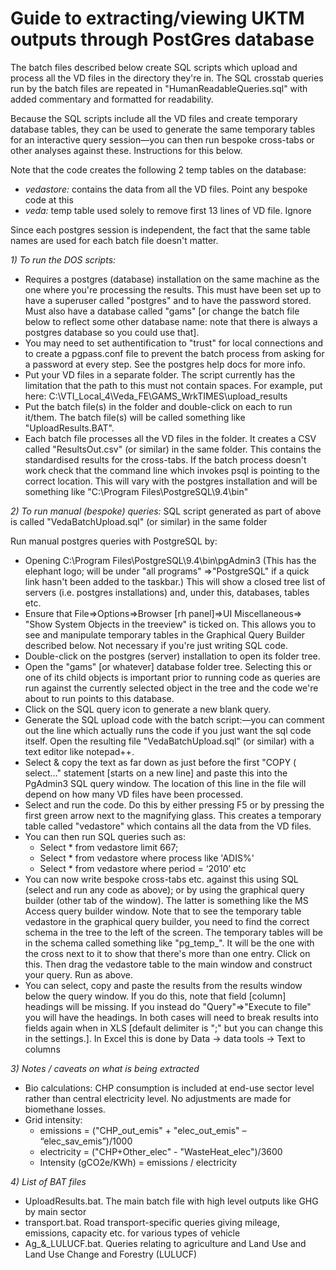 Guide to extracting/viewing UKTM outputs through PostGres database
==================================================================

The batch files described below create SQL scripts which upload and process all the VD files in the directory they're in. The SQL crosstab queries run by the batch files are repeated in "HumanReadableQueries.sql" with added commentary and formatted for readability.

Because the SQL scripts include all the VD files and create temporary database tables, they can be used to generate the same temporary tables for an interactive query session—you can then run bespoke cross-tabs or other analyses against these. Instructions for this below.

Note that the code creates the following 2 temp tables on the database:
*	*vedastore:* contains the data from all the VD files. Point any bespoke code at this
*	*veda:* temp table used solely to remove first 13 lines of VD file. Ignore

Since each postgres session is independent, the fact that the same table names are used for each batch file doesn't matter.

*1)	To run the DOS scripts:*

*	Requires a postgres (database) installation on the same machine as the one where you're processing the results. This must have been set up to have a superuser called "postgres" and to have the password stored. Must also have a database called "gams" [or change the batch file below to reflect some other database name: note that there is always a postgres database so you could use that].
*	You may need to set authentification to "trust" for local connections and to create a pgpass.conf file to prevent the batch process from asking for a password at every step. See the postgres help docs for more info.
*	Put your VD files in a separate folder. The script currently has the limitation that the path to this must not contain spaces. For example, put here:
C:\VTI_Local_4\Veda_FE\GAMS_WrkTIMES\upload_results
*	Put the batch file(s) in the folder and double-click on each to run it/them. The batch file(s) will be called something like "UploadResults.BAT".
*	Each batch file processes all the VD files in the folder. It creates a CSV called "ResultsOut.csv" (or similar) in the same folder. This contains the standardised results for the cross-tabs. If the batch process doesn't work check that the command line which invokes psql is pointing to the correct location. This will vary with the postgres installation and will be something like "C:\Program Files\PostgreSQL\9.4\bin"

*2)	To run manual (bespoke) queries:*
SQL script generated as part of above is called "VedaBatchUpload.sql" (or similar) in the same folder

Run manual postgres queries with PostgreSQL by: 
*	Opening C:\Program Files\PostgreSQL\9.4\bin\pgAdmin3
(This has the elephant logo; will be under "all programs" =>"PostgreSQL" if a quick link hasn't been added to the taskbar.) This will show a closed tree list of servers (i.e. postgres installations) and, under this, databases, tables etc.
*	Ensure that File=>Options=>Browser [rh panel]=>UI Miscellaneous=> "Show System Objects in the treeview" is ticked on. This allows you to see and manipulate temporary tables in the Graphical Query Builder described below. Not necessary if you're just writing SQL code.
*	Double-click on the postgres (server) installation to open its folder tree.
*	Open the "gams" [or whatever] database folder tree. Selecting this or one of its child objects is important prior to running code as queries are run against the currently selected object in the tree and the code we're about to run points to this database.
*	Click on the SQL query icon to generate a new blank query.
*	Generate the SQL upload code with the batch script:—you can comment out the line which actually runs the code if you just want the sql code itself. Open the resulting file "VedaBatchUpload.sql" (or similar) with a text editor like notepad++.
*	Select & copy the text as far down as just before the first "COPY ( select…" statement [starts on a new line] and paste this into the PgAdmin3 SQL query window. The location of this line in the file will depend on how many VD files have been processed.
*	Select and run the code. Do this by either pressing F5 or by pressing the first green arrow next to the magnifying glass. This creates a temporary table called "vedastore" which contains all the data from the VD files.
*	You can then run SQL queries such as:
    *	Select * from vedastore limit 667;
    *	Select * from vedastore where process like 'ADIS%'
    *	Select * from vedastore where period = ‘2010’
    etc
*	You can now write bespoke cross-tabs etc. against this using SQL (select and run any code as above); or by using the graphical query builder (other tab of the window). The latter is something like the MS Access query builder window. Note that to see the temporary table vedastore in the graphical query builder, you need to find the correct schema in the tree to the left of the screen. The temporary tables will be in the schema called something like "pg_temp_<some number>". It will be the one with the cross next to it to show that there's more than one entry. Click on this. Then drag the vedastore table to the main window and construct your query. Run as above.
*	You can select, copy and paste the results from the results window below the query window. If you do this, note that field [column] headings will be missing. If you instead do "Query"=>"Execute to file" you will have the headings. In both cases will need to break results into fields again when in XLS [default delimiter is ";" but you can change this in the settings.]. In Excel this is done by Data -> data tools -> Text to columns

*3)	Notes / caveats on what is being extracted*

*	Bio calculations: CHP consumption is included at end-use sector level rather than central electricity level. No adjustments are made for biomethane losses.
*	Grid intensity:
    *	emissions = ("CHP_out_emis" + "elec_out_emis" – “elec_sav_emis”)/1000
    *	electricity = ("CHP+Other_elec" - "WasteHeat_elec")/3600
    *	Intensity (gCO2e/KWh) = emissions / electricity

*4)   List of BAT files*
*  UploadResults.bat. The main batch file with high level outputs like GHG by main sector
*  transport.bat. Road transport-specific queries giving mileage, emissions, capacity etc. for various types of vehicle
*  Ag_&_LULUCF.bat. Queries relating to agriculture and Land Use and Land Use Change and Forestry (LULUCF)


